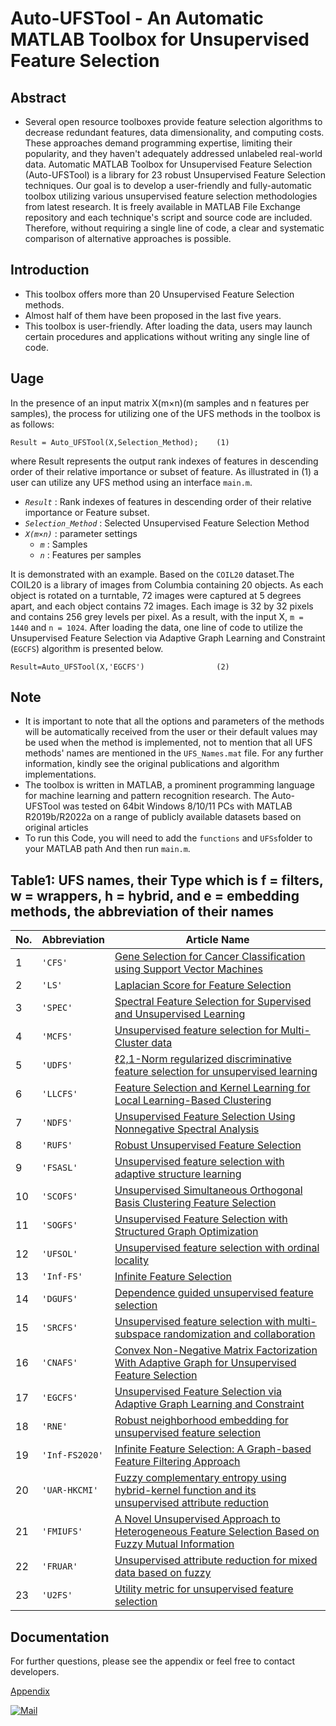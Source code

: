 # Auto-UFSTool - An Automatic MATLAB Toolbox for Unsupervised Feature Selection


## Abstract

- Several open resource toolboxes provide feature selection algorithms to decrease redundant features, data dimensionality, and computing costs.
These approaches demand programming expertise, limiting their popularity, and they haven't adequately addressed unlabeled real-world data. Automatic MATLAB Toolbox for Unsupervised Feature Selection (Auto-UFSTool) is a library for 23 robust Unsupervised Feature Selection techniques. Our goal is to develop a user-friendly and fully-automatic toolbox utilizing various unsupervised feature selection methodologies from latest research. It is freely available in MATLAB File Exchange repository and each technique's script and source code are included. Therefore, without requiring a single line of code, a clear and systematic comparison of alternative approaches is possible.

## Introduction
* This toolbox offers more than 20 Unsupervised Feature Selection methods.
* Almost half of them have been proposed in the last five years.
* This toolbox is user-friendly. After loading the data, users may launch certain procedures and applications without writing any single line of code.

## Uage
In the presence of an input matrix X(m×n)(m samples and n features per samples), the process for utilizing one of the UFS methods in the toolbox is as follows:
```code
Result = Auto_UFSTool(X,Selection_Method);    (1)
```
where Result represents the output rank indexes of features in descending order of their relative importance or subset of feature.
As illustrated in (1) a user can utilize any UFS method using an interface `main.m`.

* *`Result`*   : Rank indexes of features in descending order of their relative importance or Feature subset.
* *`Selection_Method`*  : Selected Unsupervised Feature Selection Method
* *`X(m×n)`*   : parameter settings
    + *`m`* : Samples
    + *`n`* : Features per samples



It is demonstrated with an example. Based on the `COIL20` dataset.The COIL20 is a library of images from Columbia containing 20 objects. As each object is rotated on a turntable, 72 images were captured at 5 degrees apart, and each object contains 72 images. Each image is 32 by 32 pixels and contains 256 grey levels per pixel.
As a result, with the input X, `m = 1440` and `n = 1024`.
After loading the data, one line of code to utilize the Unsupervised Feature Selection via Adaptive Graph Learning and Constraint (`EGCFS`) algorithm is presented below. 
```code
Result=Auto_UFSTool(X,'EGCFS')                (2)    
```

## Note
- It is important to note that all the options and parameters of the methods will be automatically received from the user or their default values may be used when the method is implemented, not to mention that all UFS methods' names are mentioned in the `UFS_Names.mat` file. For any further information, kindly see the original publications and algorithm implementations.
- The toolbox is written in MATLAB, a prominent programming language for machine learning and pattern recognition research.
The Auto-UFSTool was tested on 64bit Windows 8/10/11 PCs with MATLAB R2019b/R2022a on a range of publicly available datasets based on original articles
- To run this Code, you will need to add the `functions` and `UFSs`folder to your MATLAB path
And then run `main.m`.


## Table1: UFS names, their Type which is f = filters, w = wrappers, h = hybrid, and e = embedding methods, the abbreviation of their names

| No.  | Abbreviation | Article Name                                                                                                                                 |
|------|--------------|----------------------------------------------------------------------------------------------------------------------------------------------|
| 1    | `'CFS'`      | [Gene Selection for Cancer Classification using Support Vector Machines](https://doi.org/10.1023/A:1012487302797)                            |
| 2    | `'LS'`       | [Laplacian Score for Feature Selection](https://www.researchgate.net/publication/221619142_Laplacian_Score_for_Feature_Selection)            |
| 3    | `'SPEC'`     | [Spectral Feature Selection for Supervised and Unsupervised Learning](https://doi.org/10.1145/1273496.1273641)                               |
| 4    | `'MCFS'`     | [Unsupervised feature selection for Multi-Cluster data](https://doi.org/10.1145/1835804.1835848)                                             |
| 5    | `'UDFS'`     | [ℓ2,1-Norm regularized discriminative feature selection for unsupervised learning](https://doi.org/10.5591/978-1-57735-516-8%2FIJCAI11-267)  |
| 6    | `'LLCFS'`    | [Feature Selection and Kernel Learning for Local Learning-Based Clustering](https://doi.org/10.1109/TPAMI.2010.215)                          |
| 7    | `'NDFS'`     | [Unsupervised Feature Selection Using Nonnegative Spectral Analysis](https://doi.org/10.1609/aaai.v26i1.8289)                                |
| 8    | `'RUFS'`     | [Robust Unsupervised Feature Selection](https://www.researchgate.net/publication/262217573_Robust_Unsupervised_Feature_Selection)            |
| 9    | `'FSASL'`    | [Unsupervised feature selection with adaptive structure learning](https://doi.org/10.1145/2783258.2783345)                                   |
| 10   | `'SCOFS'`    | [Unsupervised Simultaneous Orthogonal Basis Clustering Feature Selection](https://doi.org/10.1109/CVPR.2015.7299136)                         | 
| 11   | `'SOGFS'`    | [Unsupervised Feature Selection with Structured Graph Optimization](https://doi.org/10.1609/aaai.v30i1.10168)                                |
| 12   | `'UFSOL'`    | [Unsupervised feature selection with ordinal locality](https://doi.org/10.1109/ICME.2017.8019357)                                            |
| 13   | `'Inf-FS'`   | [Infinite Feature Selection](https://doi.org/10.1109/ICCV.2015.478)                                                                          |
| 14   | `'DGUFS'`    | [Dependence guided unsupervised feature selection](https://doi.org/10.1609/aaai.v32i1.11904)                                                 |
| 15   | `'SRCFS'`    | [Unsupervised feature selection with multi-subspace randomization and collaboration](https://doi.org/10.1016/j.knosys.2019.07.027)           | 
| 16   | `'CNAFS'`    | [Convex Non-Negative Matrix Factorization With Adaptive Graph for Unsupervised Feature Selection](https://doi.org/10.1109/tcyb.2020.3034462) | 
| 17   | `'EGCFS'`    | [Unsupervised Feature Selection via Adaptive Graph Learning and Constraint](https://doi.org/10.1109/TNNLS.2020.3042330)                      | 
| 18   | `'RNE'`      | [Robust neighborhood embedding for unsupervised feature selection](https://doi.org/10.1016/j.knosys.2019.105462)                             | 
| 19  | `'Inf-FS2020'`| [Infinite Feature Selection: A Graph-based Feature Filtering Approach](https://doi.org/10.1109/TPAMI.2020.3002843)                           | 
|20 | `'UAR-HKCMI'`| [Fuzzy complementary entropy using hybrid-kernel function and its unsupervised attribute reduction](https://doi.org/10.1016/j.knosys.2021.107398) 
|21 | `'FMIUFS'`   | [A Novel Unsupervised Approach to Heterogeneous Feature Selection Based on Fuzzy Mutual Information](https://doi.org/10.1109/TFUZZ.2021.3114734)| 
| 22   | `'FRUAR'`    | [Unsupervised attribute reduction for mixed data based on fuzzy](https://doi.org/10.1016/j.ins.2021.04.083)                                  | 
| 23   | `'U2FS'`     | [Utility metric for unsupervised feature selection](https://doi.org/10.7717/peerj-cs.477)                                                    |

## Documentation
For further questions, please see the appendix or feel free to contact developers.

[Appendix](https://mega.nz/file/6QR2mAAD#zBE3ucMg7SK1t8iITp0BfvJWWEtAhNvkpPgI20pvB6Y)

[![Mail](https://img.shields.io/badge/Gmail-farhaad.abedinzadeh%40gmail.com-critical?style=flat-square&logo=gmail)]()

